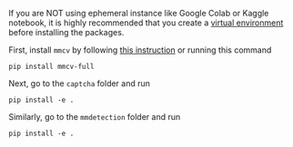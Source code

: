 If you are NOT using ephemeral instance like Google Colab or Kaggle notebook, it is highly recommended that you create a
[virtual environment](https://docs.conda.io/projects/conda/en/latest/user-guide/tasks/manage-environments.html) before installing the packages.

First, install `mmcv` by following [this instruction](https://mmcv.readthedocs.io/en/latest/get_started/installation.html)
or running this command
```
pip install mmcv-full
```

Next, go to the `captcha` folder and run
```
pip install -e .
```

Similarly, go to the `mmdetection` folder and run
```
pip install -e .
```
